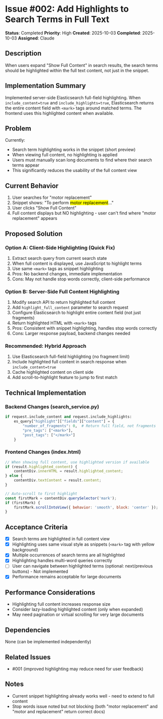 # Issue #002: Add Highlights to Search Terms in Full Text

**Status**: Completed
**Priority**: High
**Created**: 2025-10-03
**Completed**: 2025-10-03
**Assigned**: Claude

## Description

When users expand "Show Full Content" in search results, the search terms should be highlighted within the full text content, not just in the snippet.

## Implementation Summary

Implemented server-side Elasticsearch full-field highlighting. When `include_content=true` and `include_highlights=true`, Elasticsearch returns the entire content field with `<mark>` tags around matched terms. The frontend uses this highlighted content when available.

## Problem

Currently:
- Search term highlighting works in the snippet (short preview)
- When viewing full content, no highlighting is applied
- Users must manually scan long documents to find where their search terms appear
- This significantly reduces the usability of the full content view

## Current Behavior

1. User searches for "motor replacement"
2. Snippet shows: "To perform <mark>motor replacement</mark>..."
3. User clicks "Show Full Content"
4. Full content displays but NO highlighting - user can't find where "motor replacement" appears

## Proposed Solution

### Option A: Client-Side Highlighting (Quick Fix)
1. Extract search query from current search state
2. When full content is displayed, use JavaScript to highlight terms
3. Use same `<mark>` tags as snippet highlighting
4. Pros: No backend changes, immediate implementation
5. Cons: May not handle stop words correctly, client-side performance

### Option B: Server-Side Full Content Highlighting
1. Modify search API to return highlighted full content
2. Add `highlight_full_content` parameter to search request
3. Configure Elasticsearch to highlight entire content field (not just fragments)
4. Return highlighted HTML with `<mark>` tags
5. Pros: Consistent with snippet highlighting, handles stop words correctly
6. Cons: Larger response payload, backend changes needed

### Recommended: Hybrid Approach
1. Use Elasticsearch full-field highlighting (no fragment limit)
2. Include highlighted full content in search response when `include_content=true`
3. Cache highlighted content on client side
4. Add scroll-to-highlight feature to jump to first match

## Technical Implementation

### Backend Changes (search_service.py)
```python
if request.include_content and request.include_highlights:
    es_query["highlight"]["fields"]["content"] = {
        "number_of_fragments": 0,  # Return full field, not fragments
        "pre_tags": ["<mark>"],
        "post_tags": ["</mark>"]
    }
```

### Frontend Changes (index.html)
```javascript
// When showing full content, use highlighted version if available
if (result.highlighted_content) {
    contentDiv.innerHTML = result.highlighted_content;
} else {
    contentDiv.textContent = result.content;
}

// Auto-scroll to first highlight
const firstMark = contentDiv.querySelector('mark');
if (firstMark) {
    firstMark.scrollIntoView({ behavior: 'smooth', block: 'center' });
}
```

## Acceptance Criteria

- [x] Search terms are highlighted in full content view
- [x] Highlighting uses same visual style as snippets (`<mark>` tag with yellow background)
- [x] Multiple occurrences of search terms are all highlighted
- [x] Highlighting handles multi-word queries correctly
- [ ] User can navigate between highlighted terms (optional: next/previous buttons) - Not implemented
- [x] Performance remains acceptable for large documents

## Performance Considerations

- Highlighting full content increases response size
- Consider lazy-loading highlighted content (only when expanded)
- May need pagination or virtual scrolling for very large documents

## Dependencies

None (can be implemented independently)

## Related Issues

- #001 (improved highlighting may reduce need for user feedback)

## Notes

- Current snippet highlighting already works well - need to extend to full content
- Stop words issue noted but not blocking (both "motor replacement" and "motor and replacement" return correct docs)

